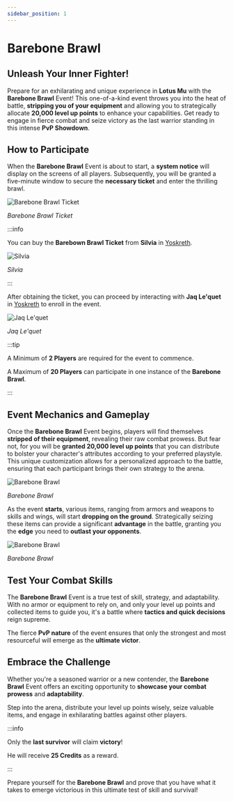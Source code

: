 ```yaml
---
sidebar_position: 1
---
```


# Barebone Brawl

## Unleash Your Inner Fighter!

Prepare for an exhilarating and unique experience in **Lotus Mu** with the **Barebone Brawl** Event! This one-of-a-kind event throws you into the heat of battle, **stripping you of your equipment** and allowing you to strategically allocate **20,000 level up points** to enhance your capabilities. Get ready to engage in fierce combat and seize victory as the last warrior standing in this intense **PvP Showdown**.

## How to Participate

When the **Barebone Brawl** Event is about to start, a **system notice** will display on the screens of all players. Subsequently, you will be granted a five-minute window to secure the **necessary ticket** and enter the thrilling brawl.

![Barebone Brawl Ticket](/img/items/invitations/barebone-brawl-ticket.png)

_Barebone Brawl Ticket_

:::info

You can buy the **Barebown Brawl Ticket** from **Silvia** in [Yoskreth](/maps/yoskreth).

![Silvia](/img/npc/silvia.jpg)

_Silvia_

:::

After obtaining the ticket, you can proceed by interacting with **Jaq Le'quet** in [Yoskreth](/maps/yoskreth) to enroll in the event.

![Jaq Le'quet](/img/npc/jaq-le-quet.jpg)

_Jaq Le'quet_

:::tip

A Minimum of **2 Players** are required for the event to commence.

A Maximum of **20 Players** can participate in one instance of the **Barebone Brawl**.

:::

## Event Mechanics and Gameplay

Once the **Barebone Brawl** Event begins, players will find themselves **stripped of their equipment**, revealing their raw combat prowess. But fear not, for you will be **granted 20,000 level up points** that you can distribute to bolster your character's attributes according to your preferred playstyle. This unique customization allows for a personalized approach to the battle, ensuring that each participant brings their own strategy to the arena.

![Barebone Brawl](/img/events/barebone/barebone-prep.jpg)

_Barebone Brawl_

As the event **starts**, various items, ranging from armors and weapons to skills and wings, will start **dropping on the ground**. Strategically seizing these items can provide a significant **advantage** in the battle, granting you the **edge** you need to **outlast your opponents**.

![Barebone Brawl](/img/events/barebone/barebone-start.jpg)

_Barebone Brawl_

## Test Your Combat Skills

The **Barebone Brawl** Event is a true test of skill, strategy, and adaptability. With no armor or equipment to rely on, and only your level up points and collected items to guide you, it's a battle where **tactics and quick decisions** reign supreme.

The fierce **PvP nature** of the event ensures that only the strongest and most resourceful will emerge as the **ultimate victor**.

## Embrace the Challenge

Whether you're a seasoned warrior or a new contender, the **Barebone Brawl** Event offers an exciting opportunity to **showcase your combat prowess** and **adaptability**.

Step into the arena, distribute your level up points wisely, seize valuable items, and engage in exhilarating battles against other players.

:::info

Only the **last survivor** will claim **victory**!

He will receive **25 Credits** as a reward.

:::

Prepare yourself for the **Barebone Brawl** and prove that you have what it takes to emerge victorious in this ultimate test of skill and survival!
